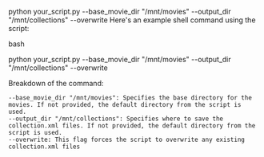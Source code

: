 python your_script.py --base_movie_dir "/mnt/movies" --output_dir "/mnt/collections" --overwrite
Here's an example shell command using the script:

bash

python your_script.py --base_movie_dir "/mnt/movies" --output_dir "/mnt/collections" --overwrite

Breakdown of the command:

    --base_movie_dir "/mnt/movies": Specifies the base directory for the movies. If not provided, the default directory from the script is used.
    --output_dir "/mnt/collections": Specifies where to save the collection.xml files. If not provided, the default directory from the script is used.
    --overwrite: This flag forces the script to overwrite any existing collection.xml files
